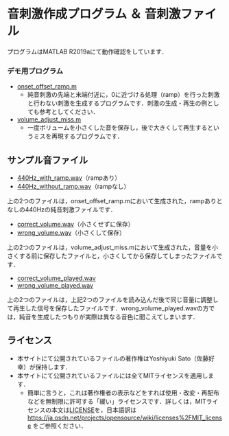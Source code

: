 # 音刺激作成プログラム ＆ 音刺激ファイル

プログラムはMATLAB R2019aにて動作確認をしています．

### デモ用プログラム
- [onset_offset_ramp.m](onset_offset_ramp.m)
  - 純音刺激の先端と末端付近に，0に近づける処理（ramp）を行った刺激と行わない刺激を生成するプログラムです．刺激の生成・再生の例としても参考としてください．
- [volume_adjust_miss.m](volume_adjust_miss.m)
  - 一度ボリュームを小さくした音を保存し，後で大きくして再生するというミスを再現するプログラムです．

## サンプル音ファイル
- [440Hz_with_ramp.wav](440Hz_with_ramp.wav)（rampあり）
- [440Hz_without_ramp.wav](440Hz_without_ramp.wav)（rampなし）

上の2つのファイルは，onset_offset_ramp.mにおいて生成された，rampありとなしの440Hzの純音刺激ファイルです．

- [correct_volume.wav](correct_volume.wav)（小さくせずに保存）
- [wrong_volume.wav](wrong_volume.wav)（小さくして保存）

上の2つのファイルは，volume_adjust_miss.mにおいて生成された，音量を小さくする前に保存したファイルと，小さくしてから保存してしまったファイルです．

- [correct_volume_played.wav](correct_volume_played.wav)
- [wrong_volume_played.wav](wrong_volume_played.wav)

上の2つのファイルは，上記2つのファイルを読み込んだ後で同じ音量に調整して再生した信号を保存したファイルです．wrong_volume_played.wavの方では，純音を生成したつもりが実際は異なる音色に聞こえてしまいます．

## ライセンス
- 本サイトにて公開されているファイルの著作権はYoshiyuki Sato（佐藤好幸）が保持します．
- 本サイトにて公開されているファイルには全てMITライセンスを適用します．
  - 簡単に言うと，これは著作権者の表示などをすれば使用・改変・再配布などを無制限に許可する「緩い」ライセンスです．詳しくは，MITライセンスの本文は[LICENSE](LICENSE)を，日本語訳は https://ja.osdn.net/projects/opensource/wiki/licenses%2FMIT_license をご参照ください．
